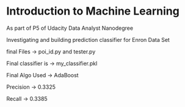 # Introduction to Machine Learning

As part of P5 of Udacity Data Analyst Nanodegree

Investigating and building prediction classifier for Enron Data Set

final Files -> poi_id.py and tester.py

Final classifier is -> my_classifier.pkl

Final Algo Used -> AdaBoost

Precision -> 0.3325

Recall -> 0.3385
